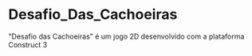 # Desafio_Das_Cachoeiras
"Desafio das Cachoeiras" é um jogo 2D desenvolvido com a plataforma Construct 3
